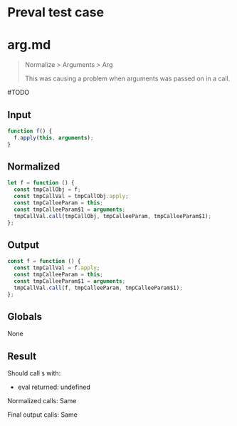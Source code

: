 # Preval test case

# arg.md

> Normalize > Arguments > Arg
>
> This was causing a problem when arguments was passed on in a call.

#TODO

## Input

`````js filename=intro
function f() {
  f.apply(this, arguments);
}
`````

## Normalized

`````js filename=intro
let f = function () {
  const tmpCallObj = f;
  const tmpCallVal = tmpCallObj.apply;
  const tmpCalleeParam = this;
  const tmpCalleeParam$1 = arguments;
  tmpCallVal.call(tmpCallObj, tmpCalleeParam, tmpCalleeParam$1);
};
`````

## Output

`````js filename=intro
const f = function () {
  const tmpCallVal = f.apply;
  const tmpCalleeParam = this;
  const tmpCalleeParam$1 = arguments;
  tmpCallVal.call(f, tmpCalleeParam, tmpCalleeParam$1);
};
`````

## Globals

None

## Result

Should call `$` with:
 - eval returned: undefined

Normalized calls: Same

Final output calls: Same
